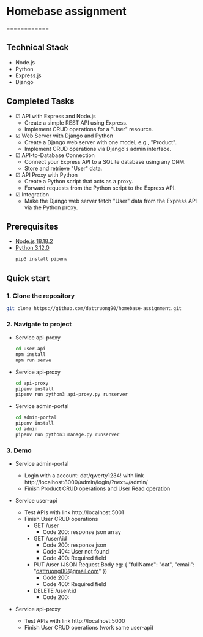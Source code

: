# Homebase assignment

============

## Technical Stack

- Node.js
- Python
- Express.js
- Django

## Completed Tasks

- &#9745; API with Express and Node.js 
    - Create a simple REST API using Express.
    - Implement CRUD operations for a "User" resource.
- &#9745; Web Server with Django and Python
    - Create a Django web server with one model, e.g., "Product".
    - Implement CRUD operations via Django's admin interface.
- &#9745; API-to-Database Connection
    - Connect your Express API to a SQLite database using any ORM.
    - Store and retrieve "User" data.
- &#9745; API Proxy with Python
    - Create a Python script that acts as a proxy.
    - Forward requests from the Python script to the Express API.
- &#9745; Integration
    - Make the Django web server fetch "User" data from the Express API via the Python proxy.


## Prerequisites

- [Node.js 18.18.2](https://www.npmjs.com/package/firebase-tools)
- [Python 3.12.0](https://www.python.org/downloads/)
    ```bash
    pip3 install pipenv
    ```

## Quick start

### 1. Clone the repository

```bash
git clone https://github.com/dattruong90/homebase-assignment.git
```

### 2. Navigate to project

- Service api-proxy
    ```bash
    cd user-api
    npm install
    npm run serve
    ```
- Service api-proxy
    ```bash
    cd api-proxy
    pipenv install
    pipenv run python3 api-proxy.py runserver 
    ```
- Service admin-portal
    ```bash
    cd admin-portal
    pipenv install
    cd admin
    pipenv run python3 manage.py runserver 
    ```

### 3. Demo

- Service admin-portal
    - Login with a account: dat/qwerty1234! with link http://localhost:8000/admin/login/?next=/admin/
    - Finish Product CRUD operations and User Read operation 

- Service user-api
    - Test APIs with link http://localhost:5001
    - Finish User CRUD operations
        - GET /user
            - Code 200: response json array
        - GET /user/:id
            - Code 200: response json
            - Code 404: User not found
            - Code 400: Required field
        - PUT /user (JSON Request Body eg: {
                "fullName": "dat",
                "email": "dattruong00@gmail.com"
            })
            - Code 200:
            - Code 400: Required field
        - DELETE /user/:id
            - Code 200:
- Service api-proxy
    - Test APIs with link http://localhost:5000
    - Finish User CRUD operations (work same user-api)